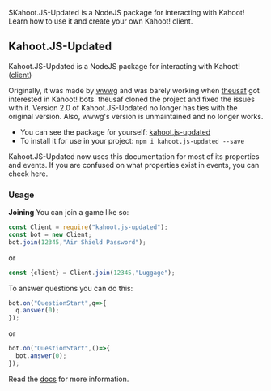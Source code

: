 $Kahoot.JS-Updated is a NodeJS package for interacting with Kahoot! Learn how to use it and create your own Kahoot! client.
## Kahoot.JS-Updated
Kahoot.JS-Updated is a NodeJS package for interacting with Kahoot! ([client](#class/client))

Originally, it was made by [wwwg](https://github.com/wwwg/kahoot.js) and was barely working when [theusaf](https://github.com/theusaf) got interested in Kahoot! bots. theusaf cloned the project and fixed the issues with it. Version 2.0 of Kahoot.JS-Updated no longer has ties with the original version. Also, wwwg's version is unmaintained and no longer works.

- You can see the package for yourself: [kahoot.js-updated](https://npmjs.com/package/kahoot.js-updated)
- To install it for use in your project: `npm i kahoot.js-updated --save`

Kahoot.JS-Updated now uses this documentation for most of its properties and events. If you are confused on what properties exist in events, you can check here.

### Usage
**Joining**
You can join a game like so:
```js
const Client = require("kahoot.js-updated");
const bot = new Client;
bot.join(12345,"Air Shield Password");
```
or
```js
const {client} = Client.join(12345,"Luggage");
```

To answer questions you can do this:
```js
bot.on("QuestionStart",q=>{
  q.answer(0);
});
```
or
```js
bot.on("QuestionStart",()=>{
  bot.answer(0);
});
```

Read the [docs](https://kahoot-js.js.org) for more information.
